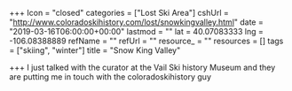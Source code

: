+++
Icon = "closed"
categories = ["Lost Ski Area"]
cshUrl = "http://www.coloradoskihistory.com/lost/snowkingvalley.html"
date = "2019-03-16T06:00:00+00:00"
lastmod = ""
lat = 40.07083333
lng = -106.08388889
refName = ""
refUrl = ""
resource_ = ""
resources = []
tags = ["skiing", "winter"]
title = "Snow King Valley"

+++
I just talked with the curator at the Vail Ski history Museum and they are putting me in touch with the coloradoskihistory guy